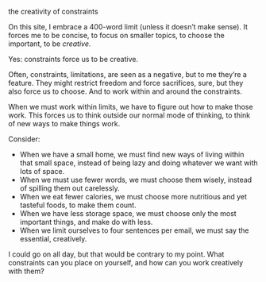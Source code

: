 the creativity of constraints

On this site, I embrace a 400-word limit (unless it doesn’t make sense). It
forces me to be concise, to focus on smaller topics, to choose the important,
to be *creative*.

Yes: constraints force us to be creative.

Often, constraints, limitations, are seen as a negative, but to me they’re a
feature. They might restrict freedom and force sacrifices, sure, but they also
force us to choose. And to work within and around the constraints.

When we must work within limits, we have to figure out how to make those work.
This forces us to think outside our normal mode of thinking, to think of new
ways to make things work.

Consider:

* When we have a small home, we must find new ways of living within that small space, instead of being lazy and doing whatever we want with lots of space.
* When we must use fewer words, we must choose them wisely, instead of spilling them out carelessly.
* When we eat fewer calories, we must choose more nutritious and yet tasteful foods, to make them count.
* When we have less storage space, we must choose only the most important things, and make do with less.
* When we limit ourselves to four sentences per email, we must say the essential, creatively.

I could go on all day, but that would be contrary to my point. What constraints
can you place on yourself, and how can you work creatively with them?
